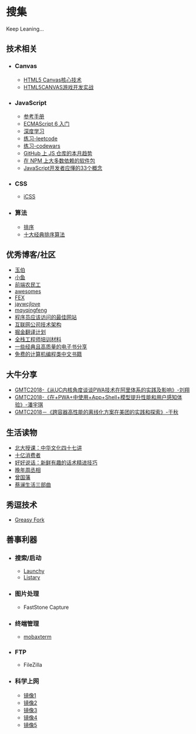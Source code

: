 # 搜集

Keep Leaning...

## 技术相关

- ### Canvas

    - [HTML5 Canvas核心技术](https://github.com/winfredwyw/books/blob/master/%E6%8A%80%E6%9C%AF%E7%9B%B8%E5%85%B3/HTML5%20Canvas%E6%A0%B8%E5%BF%83%E6%8A%80%E6%9C%AF.pdf)
    - [HTML5CANVAS游戏开发实战](https://github.com/winfredwyw/books/blob/master/%E6%8A%80%E6%9C%AF%E7%9B%B8%E5%85%B3/HTML5CANVAS%E6%B8%B8%E6%88%8F%E5%BC%80%E5%8F%91%E5%AE%9E%E6%88%98.pdf)

- ### JavaScript

    - [参考手册](https://yuchengkai.cn/docs/zh/frontend/)
    - [ECMAScript 6 入门](http://es6.ruanyifeng.com/)
    - [深度学习](http://dmitrysoshnikov.com/)
    - [练习-leetcode](https://leetcode.com/)
    - [练习-codewars](https://www.codewars.com/dashboard)
    - [GitHub 上 JS 仓库的本月趋势](https://github.com/trending?l=javascript&since=monthly)
    - [在 NPM 上大多数依赖的软件包](https://www.npmjs.com/browse/depended)
    - [JavaScript开发者应懂的33个概念 ](https://github.com/stephentian/33-js-concepts)

- ### CSS

    - [iCSS](https://github.com/chokcoco/iCSS)

- ### 算法

    - [排序](https://visualgo.net/zh/sorting)
    - [十大经典排序算法](https://www.cnblogs.com/onepixel/articles/7674659.html)

## 优秀博客/社区

- [玉伯](https://lifesinger.wordpress.com/)
- [小鱼](https://sofi.sh/)
- [前端农民工](https://github.com/fouber/blog)
- [awesomes](https://www.awesomes.cn)
- [FEX](https://fex.baidu.com/)
- [jaywcjlove](https://github.com/jaywcjlove/handbook)
- [mqyqingfeng](https://github.com/mqyqingfeng/Blog)
- [程序员应该访问的最佳网站](https://github.com/tuteng/Best-websites-a-programmer-should-visit-zh)
- [互联网公司技术架构](https://github.com/davideuler/architecture.of.internet-product)
- [掘金翻译计划](https://github.com/xitu/gold-miner)
- [全栈工程师培训材料](https://github.com/ruanyf/jstraining)
- [一些经典且高质量的电子书分享](https://github.com/threerocks/studyFiles)
- [免费的计算机编程类中文书籍](https://github.com/justjavac/free-programming-books-zh_CN)

## 大牛分享

- [GMTC2018-《从UC内核角度谈谈PWA技术在阿里体系的实践及影响》-刘翔](https://github.com/winfredwyw/books/blob/master/%E5%A4%A7%E7%89%9B%E5%88%86%E4%BA%AB/GMTC2018-%E3%80%8A%E4%BB%8EUC%E5%86%85%E6%A0%B8%E8%A7%92%E5%BA%A6%E8%B0%88%E8%B0%88PWA%E6%8A%80%E6%9C%AF%E5%9C%A8%E9%98%BF%E9%87%8C%E4%BD%93%E7%B3%BB%E7%9A%84%E5%AE%9E%E8%B7%B5%E5%8F%8A%E5%BD%B1%E5%93%8D%E3%80%8B-%E5%88%98%E7%BF%94.pdf)
- [GMTC2018-《在+PWA+中使用+App+Shell+模型提升性能和用户感知体验》-潘宇琪](https://github.com/winfredwyw/books/blob/master/%E5%A4%A7%E7%89%9B%E5%88%86%E4%BA%AB/GMTC2018-%E3%80%8A%E5%9C%A8%2BPWA%2B%E4%B8%AD%E4%BD%BF%E7%94%A8%2BApp%2BShell%2B%E6%A8%A1%E5%9E%8B%E6%8F%90%E5%8D%87%E6%80%A7%E8%83%BD%E5%92%8C%E7%94%A8%E6%88%B7%E6%84%9F%E7%9F%A5%E4%BD%93%E9%AA%8C%E3%80%8B-%E6%BD%98%E5%AE%87%E7%90%AA.pdf)
- [GMTC2018－《跨容器高性能的离线化方案在美团的实践和探索》-于秋](https://github.com/winfredwyw/books/blob/master/%E5%A4%A7%E7%89%9B%E5%88%86%E4%BA%AB/GMTC2018%EF%BC%8D%E3%80%8A%E8%B7%A8%E5%AE%B9%E5%99%A8%E9%AB%98%E6%80%A7%E8%83%BD%E7%9A%84%E7%A6%BB%E7%BA%BF%E5%8C%96%E6%96%B9%E6%A1%88%E5%9C%A8%E7%BE%8E%E5%9B%A2%E7%9A%84%E5%AE%9E%E8%B7%B5%E5%92%8C%E6%8E%A2%E7%B4%A2%E3%80%8B-%E4%BA%8E%E7%A7%8B.pdf)

## 生活读物

- [北大授课：中华文化四十七讲](https://github.com/winfredwyw/books/blob/master/%E7%94%9F%E6%B4%BB%E8%AF%BB%E7%89%A9/%E5%8C%97%E5%A4%A7%E6%8E%88%E8%AF%BE%EF%BC%9A%E4%B8%AD%E5%8D%8E%E6%96%87%E5%8C%96%E5%9B%9B%E5%8D%81%E4%B8%83%E8%AE%B2.azw3)
- [十亿消费者](https://github.com/winfredwyw/books/blob/master/%E7%94%9F%E6%B4%BB%E8%AF%BB%E7%89%A9/%E5%8D%81%E4%BA%BF%E6%B6%88%E8%B4%B9%E8%80%85.mobi)
- [好好说话：新鲜有趣的话术精进技巧](https://github.com/winfredwyw/books/blob/master/%E7%94%9F%E6%B4%BB%E8%AF%BB%E7%89%A9/%E5%A5%BD%E5%A5%BD%E8%AF%B4%E8%AF%9D%EF%BC%9A%E6%96%B0%E9%B2%9C%E6%9C%89%E8%B6%A3%E7%9A%84%E8%AF%9D%E6%9C%AF%E7%B2%BE%E8%BF%9B%E6%8A%80%E5%B7%A7.azw3)
- [晚年周丞相](https://github.com/winfredwyw/books/blob/master/%E7%94%9F%E6%B4%BB%E8%AF%BB%E7%89%A9/%E6%99%9A%E5%B9%B4%E5%91%A8%E4%B8%9E%E7%9B%B8.azw3)
- [曾国藩](https://github.com/winfredwyw/books/blob/master/%E7%94%9F%E6%B4%BB%E8%AF%BB%E7%89%A9/%E6%9B%BE%E5%9B%BD%E8%97%A9%EF%BC%9A%E5%94%90%E6%B5%A9%E6%98%8E%E9%92%A6%E5%AE%9A%E7%89%88%2B-%2B%E5%94%90%E6%B5%A9%E6%98%8E.azw3)
- [蔡澜生活三部曲](https://github.com/winfredwyw/books/blob/master/%E7%94%9F%E6%B4%BB%E8%AF%BB%E7%89%A9/%E8%94%A1%E6%BE%9C%E7%94%9F%E6%B4%BB%E4%B8%89%E9%83%A8%E6%9B%B2.azw3)

## 秀逗技术

- [Greasy Fork](https://greasyfork.org/zh-CN/)

## 善事利器

- ### 搜索/启动

    - [Launchy](https://sourceforge.net/projects/launchy/files/)
    - [Listary](https://www.listary.com/)

- ### 图片处理

    - FastStone Capture

- ### 终端管理

    - [mobaxterm](http://mobaxterm.mobatek.net/download-home-edition.html)

- ### FTP

    - FileZilla

- ### 科学上网

    - [镜像1](https://rain.likeso.ml/)
    - [镜像2](https://g.vvvip.top/)
    - [镜像3](https://direct.likeso.ml/)
    - [镜像4](https://kirara.cf/)
    - [镜像5](https://wing.likeso.ml/)